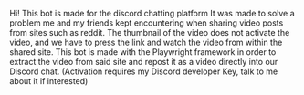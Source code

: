 Hi!
This bot is made for the discord chatting platform
It was made to solve a problem me and my friends kept encountering when sharing video posts from sites such as reddit.
The thumbnail of the video does not activate the video, and we have to press the link and watch the video from within the shared site.
This bot is made with the Playwright framework in order to extract the video from said site and repost it as a video directly into our Discord chat.
(Activation requires my Discord developer Key, talk to me about it if interested)
